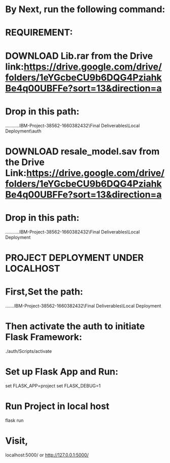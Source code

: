 # By Next, run the following command:

# REQUIREMENT:
# DOWNLOAD Lib.rar from the Drive link:https://drive.google.com/drive/folders/1eYGcbeCU9b6DQG4PziahkBe4q00UBFFe?sort=13&direction=a
# Drop in this path:
...........IBM-Project-38562-1660382432\Final Deliverables\Local Deployment\auth
# DOWNLOAD resale_model.sav from the Drive Link:https://drive.google.com/drive/folders/1eYGcbeCU9b6DQG4PziahkBe4q00UBFFe?sort=13&direction=a
# Drop in this path:
...........IBM-Project-38562-1660382432\Final Deliverables\Local Deployment


# PROJECT DEPLOYMENT UNDER LOCALHOST
# First,Set the path:

.......IBM-Project-38562-1660382432\Final Deliverables\Local Deployment

# Then activate the auth to initiate Flask Framework:

./auth/Scripts/activate

# Set up Flask App and Run:
set FLASK_APP=project
set FLASK_DEBUG=1

# Run Project in local host
flask run

# Visit,
localhost:5000/ or http://127.0.0.1:5000/
